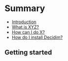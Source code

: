 # Summary

* [Introduction](README.md)
* [What is XYZ?](first-question.md)
* [How can I do X?](second-question.md)
* [How do I install Decidim? ](how-do-i-install-decidim.md)

## Getting started

